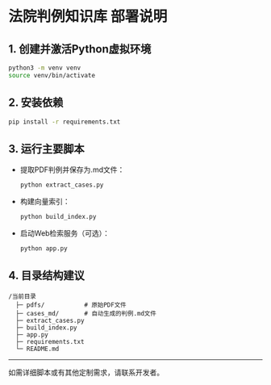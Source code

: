 # 法院判例知识库 部署说明

## 1. 创建并激活Python虚拟环境

```bash
python3 -m venv venv
source venv/bin/activate
```

## 2. 安装依赖

```bash
pip install -r requirements.txt
```

## 3. 运行主要脚本

- 提取PDF判例并保存为.md文件：
  ```bash
  python extract_cases.py
  ```
- 构建向量索引：
  ```bash
  python build_index.py
  ```
- 启动Web检索服务（可选）：
  ```bash
  python app.py
  ```

## 4. 目录结构建议

```
/当前目录
  ├─ pdfs/           # 原始PDF文件
  ├─ cases_md/       # 自动生成的判例.md文件
  ├─ extract_cases.py
  ├─ build_index.py
  ├─ app.py
  ├─ requirements.txt
  └─ README.md
```

---
如需详细脚本或有其他定制需求，请联系开发者。 